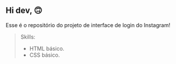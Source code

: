 ## Hi dev, 🙃
Esse é o repositório do projeto de interface de login do Instagram!

>Skills:
>
>- HTML básico. 
> - CSS básico.
